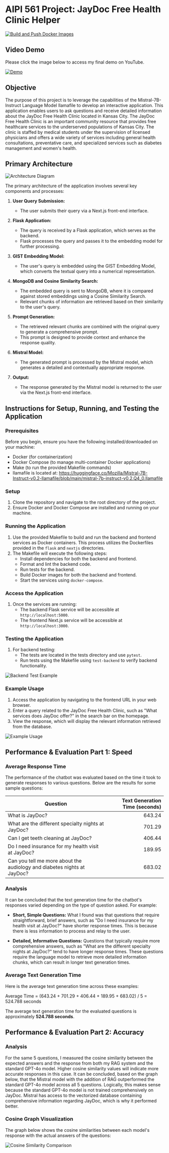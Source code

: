 # AIPI 561 Project: JayDoc Free Health Clinic Helper

[![Build and Push Docker Images](https://github.com/sveerisetti10/JayDoc_University_of_Kansas_Chatbot/actions/workflows/docker-image.yml/badge.svg)](https://github.com/sveerisetti10/JayDoc_University_of_Kansas_Chatbot/actions/workflows/docker-image.yml)

## Video Demo
Please click the image below to access my final demo on YouTube.

[![Demo](nextjs/public/Thumbnail.png)](https://youtu.be/i0CaaSOJQww)

## Objective

The purpose of this project is to leverage the capabilities of the Mistral-7B-Instruct Language Model llamafile to develop an interactive application. This application enables users to ask questions and receive detailed information about the JayDoc Free Health Clinic located in Kansas City. The JayDoc Free Health Clinic is an important community resource that provides free healthcare services to the underserved populations of Kansas City. The clinic is staffed by medical students under the supervision of licensed physicians and offers a wide variety of services including general health consultations, preventative care, and specialized services such as diabetes management and women's health.

## Primary Architecture
![Architecture Diagram](nextjs/public/architecture.png)

The primary architecture of the application involves several key components and processes:

1. **User Query Submission:**
   - The user submits their query via a Next.js front-end interface.

2. **Flask Application:**
   - The query is received by a Flask application, which serves as the backend.
   - Flask processes the query and passes it to the embedding model for further processing.

3. **GIST Embedding Model:**
   - The user's query is embedded using the GIST Embedding Model, which converts the textual query into a numerical representation.

4. **MongoDB and Cosine Similarity Search:**
   - The embedded query is sent to MongoDB, where it is compared against stored embeddings using a Cosine Similarity Search.
   - Relevant chunks of information are retrieved based on their similarity to the user's query.

5. **Prompt Generation:**
   - The retrieved relevant chunks are combined with the original query to generate a comprehensive prompt.
   - This prompt is designed to provide context and enhance the response quality.

6. **Mistral Model:**
   - The generated prompt is processed by the Mistral model, which generates a detailed and contextually appropriate response.

7. **Output:**
   - The response generated by the Mistral model is returned to the user via the Next.js front-end interface.

## Instructions for Setup, Running, and Testing the Application

### Prerequisites

Before you begin, ensure you have the following installed/downloaded on your machine:
- Docker (for containerization)
- Docker Compose (to manage multi-container Docker applications)
- Make (to run the provided Makefile commands)
- llamafile is located at: https://huggingface.co/Mozilla/Mistral-7B-Instruct-v0.2-llamafile/blob/main/mistral-7b-instruct-v0.2.Q4_0.llamafile


### Setup

1. Clone the repository and navigate to the root directory of the project.
2. Ensure Docker and Docker Compose are installed and running on your machine.

### Running the Application

1. Use the provided Makefile to build and run the backend and frontend services as Docker containers. This process utilizes the Dockerfiles provided in the `flask` and `nextjs` directories.
2. The Makefile will execute the following steps:
   - Install dependencies for both the backend and frontend.
   - Format and lint the backend code.
   - Run tests for the backend.
   - Build Docker images for both the backend and frontend.
   - Start the services using `docker-compose`.

### Access the Application

1. Once the services are running:
   - The backend Flask service will be accessible at `http://localhost:5000`.
   - The frontend Next.js service will be accessible at `http://localhost:3000`.

### Testing the Application

1. For backend testing:
   - The tests are located in the tests directory and use `pytest`.
   - Run tests using the Makefile using `test-backend` to verify backend functionality.
  
![Backend Test Example](nextjs/public/backend_test.png)

### Example Usage

1. Access the application by navigating to the frontend URL in your web browser.
2. Enter a query related to the JayDoc Free Health Clinic, such as "What services does JayDoc offer?" in the search bar on the homepage.
3. View the response, which will display the relevant information retrieved from the database.

![Example Usage](nextjs/public/example_jaydoc.png)

## Performance & Evaluation Part 1: Speed 

### Average Response Time

The performance of the chatbot was evaluated based on the time it took to generate responses to various questions. Below are the results for some sample questions:

| Question                                                                | Text Generation Time (seconds) |
|-------------------------------------------------------------------------|-------------------------------:|
| What is JayDoc?                                                         |                         643.24 |
| What are the different specialty nights at JayDoc?                      |                         701.29 |
| Can I get teeth cleaning at JayDoc?                                     |                         406.44 |
| Do I need insurance for my health visit at JayDoc?                      |                         189.95 |
| Can you tell me more about the audiology and diabetes nights at JayDoc? |                         683.02 |

### Analysis

It can be concluded that the text generation time for the chatbot's responses varied depending on the type of question asked. For example:

- **Short, Simple Questions:** What I found was that questions that require straightforward, brief answers, such as "Do I need insurance for my health visit at JayDoc?" have shorter response times. This is because there is less information to process and relay to the user.

- **Detailed, Informative Questions:** Questions that typically require more comprehensive answers, such as "What are the different specialty nights at JayDoc?" tend to have longer response times. These questions require the language model to retrieve more detailed information chunks, which can result in longer text generation times.

### Average Text Generation Time

Here is the average text generation time across these examples: 

Average Time = (643.24 + 701.29 + 406.44 + 189.95 + 683.02) / 5 = 524.788 seconds

The average text generation time for the evaluated questions is approximately **524.788 seconds**.

## Performance & Evaluation Part 2: Accuracy

### Analysis

For the same 5 questions, I measured the cosine similarity between the expected answers and the response from both my RAG system and the standard GPT-4o model. Higher cosine similarity values will indicate more accurate responses in this case. It can be concluded, based on the graph below, that the Mistral model with the addition of RAG outperformed the standard GPT-4o model across all 5 questions. Logically, this makes sense because the standard GPT-4o model is not trained comprehensively on JayDoc. Mistral has access to the vectorized database containing comprehensive information regarding JayDoc, which is why it performed better. 

### Cosine Graph Visualization

The graph below shows the cosine similarities between each model's response with the actual answers of the questions:

![Cosine Similarity Comparison](nextjs/public/cosine_similarity.png)




